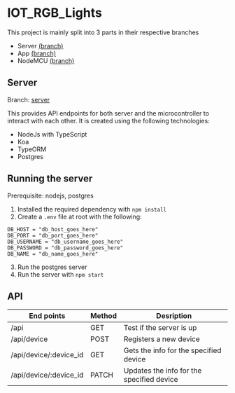 # IOT_RGB_Lights

This project is mainly split into 3 parts in their respective branches
- Server [(branch)](https://github.com/marcuspeh/IOT_RGB_Lights/tree/server)
- App [(branch)](https://github.com/marcuspeh/IOT_RGB_Lights/tree/app)
- NodeMCU [(branch)](https://github.com/marcuspeh/IOT_RGB_Lights/tree/nodemcu)

## Server
Branch: [server](https://github.com/marcuspeh/IOT_RGB_Lights/tree/server)

This provides API endpoints for both server and the microcontroller to interact with each other. It is created using the following technologies:
- NodeJs with TypeScript
- Koa
- TypeORM
- Postgres

## Running the server
Prerequisite: nodejs, postgres

1) Installed the required dependency with `npm install`
2) Create a `.env` file at root with the following: 
```
DB_HOST = "db_host_goes_here"
DB_PORT = "db_port_goes_here"
DB_USERNAME = "db_username_goes_here"
DB_PASSWORD = "db_password_goes_here"
DB_NAME = "db_name_goes_here"
```
3) Run the postgres server
4) Run the server with `npm start`

## API
| End points | Method | Desription |
| --- | --- | --- | 
| /api | GET | Test if the server is up |
| /api/device | POST | Registers a new device |
| /api/device/:device_id | GET | Gets the info for the specified device |
| /api/device/:device_id | PATCH | Updates the info for the specified device |
